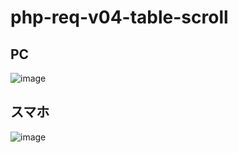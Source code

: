 # php-req-v04-table-scroll

## PC
![image](https://user-images.githubusercontent.com/1501327/159228197-20bc585e-9a9c-4809-bb72-b763ee56e753.png)


## スマホ
![image](https://user-images.githubusercontent.com/1501327/159228364-a56f5c5b-9668-4667-82bc-769b32876510.png)
